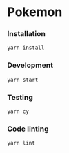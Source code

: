 # Pokemon

### Installation
```
yarn install
```

### Development
```
yarn start
```

### Testing
```
yarn cy
```

### Code linting
```
yarn lint
```
